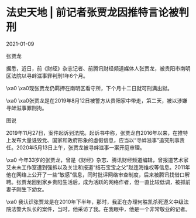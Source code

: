 # 法史天地 | 前记者张贾龙因推特言论被判刑

2021-01-09

张贾龙

据悉，近日，前《财经》杂志记者、前腾讯财经频道媒体人张贾龙，被贵阳市南明区法院以寻衅滋事罪判刑1年6个月。

\xa0 \xa0现张贾龙仍羁押在南明区看守所，下个月十二日就可刑满出狱。

\xa0 \xa0张贾龙是在2019年8月12日被警方从贵阳家中带走，第二天，被以涉嫌寻衅滋事罪刑拘。

图说

2019年11月27日，案件起诉到法院。起诉书中称，张贾龙自2016年以来，在推特上发布大量诋毁党、国家和政府形象的虚假信息，应当以“寻衅滋事”追究刑事责任。2020年5月13日上午，张贾龙被寻衅滋事一案开庭审理。

\xa0 今年33岁的张贾龙，曾是《财经》杂志、腾讯财经频道编辑，曾报道艺术家艾未未工作室遭到强拆以及关注和报道“结石宝宝之父”赵连海维权等信息。2011年他在网络上公开了一些“敏感”信息，同时批评网络审查制度，后来被腾讯找借口解聘。张贾龙回到家乡贵阳生活后，成为活跃的网络作者，但一直比较低调，被抓前妻子刚生下幼女。

\xa0 我认识张贾龙是在2010年下半年，那时，我正在办理何胜凯杀死遵义中级法院法警大队长的案件，当时，他采访了我。在我眼中，他是一个非常敬业的记者。

